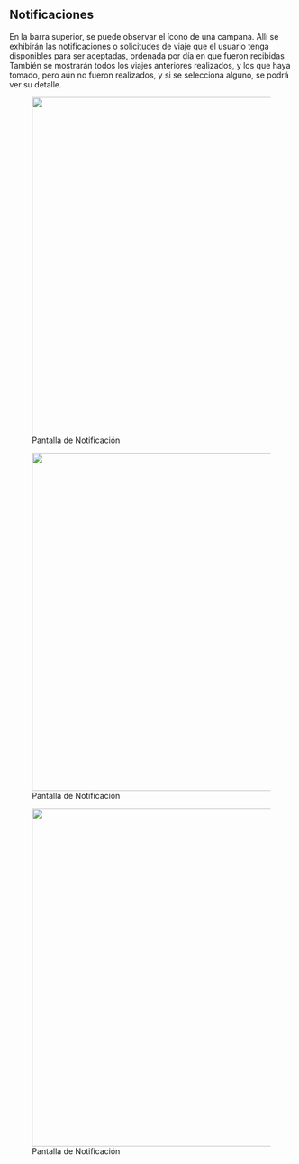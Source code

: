 ## Notificaciones

En la barra superior, se puede observar el ícono de una campana. Allí se exhibirán las notificaciones o solicitudes de viaje que el usuario tenga disponibles para ser aceptadas, ordenada por día en que fueron recibidas También se mostrarán todos los viajes anteriores realizados, y los que haya tomado, pero aún no fueron realizados,  y si se selecciona alguno, se podrá ver su detalle.

<figure>
    <a href="https://i.imgur.com/R76yaue.png" target="_blank">
        <img src="https://i.imgur.com/R76yaue.png" width="600"/>
    </a>
    <figcaption>Pantalla de Notificación</figcaption>
</figure>

<figure>
    <a href="https://i.imgur.com/6aaxFFg.png" target="_blank">
        <img src="https://i.imgur.com/6aaxFFg.png" width="600"/>
    </a>
    <figcaption>Pantalla de Notificación</figcaption>
</figure>

<figure>
    <a href="https://i.imgur.com/NmyECvp.png" target="_blank">
        <img src="https://i.imgur.com/NmyECvp.png" width="600"/>
    </a>
    <figcaption>Pantalla de Notificación</figcaption>
</figure>